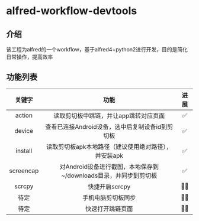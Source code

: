 # alfred-workflow-devtools
## 介绍
该工程为alfred的一个workflow，基于alfred4+python2进行开发，目的是简化日常操作，提高效率
## 功能列表

|  关键字   | 功能 | 进展 |
|  :----:  | :----:  | :----: |
| action  | 读取剪切板中跳链，并让app跳转对应页面 | ✅ |
| device  | 查看已连接Android设备，选中后复制设备id到剪切板 | ✅ |
| install  | 读取剪切板apk本地路径（建议使用绝对路径），并安装apk | ✅ |
| screencap  | 对Android设备进行截图，本地保存到~/downloads目录，并同步到剪切板 | ✅ |
| scrcpy  | 快捷开启scrcpy | 🚴🏻 |
| 待定 | 手机电脑剪切板同步 | 🚴🏻 |
| 待定 | 快速打开跳链页面 | 🚴🏻 |
